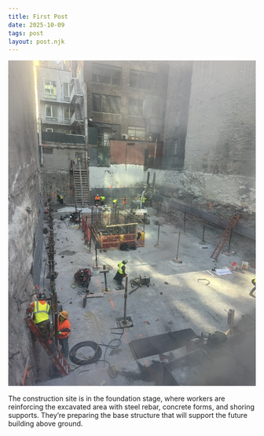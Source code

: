 ```yaml
---
title: First Post
date: 2025-10-09
tags: post
layout: post.njk
---
```



<img src="/Photos/09.jpg" alt="First Photo" class="post-image">

The construction site is in the foundation stage, where workers are reinforcing the excavated area with steel rebar, concrete forms, and shoring supports. They’re preparing the base structure that will support the future building above ground.